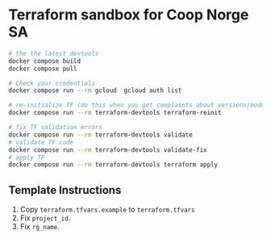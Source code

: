 # Terraform sandbox for Coop Norge SA


```bash
# the the latest devtools
docker compose build
docker compose pull

# Check your credentials
docker compose run --rm gcloud  gcloud auth list

# re-initialize TF (do this when you get complaints about versions/modules)
docker compose run --rm terraform-devtools terraform-reinit

# fix TF validation errors
docker compose run --rm terraform-devtools validate
# validate TF code
docker compose run --rm terraform-devtools validate-fix
# apply TF
docker compose run --rm terraform-devtools terraform apply
```

## Template Instructions

1. Copy `terraform.tfvars.example` to `terraform.tfvars`
2. Fix `project_id`.
3. Fix `rg_name`.

